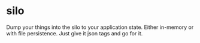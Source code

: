 # silo

Dump your things into the silo to your application state. Either in-memory or with file persistence. Just give it json tags and go for it.
